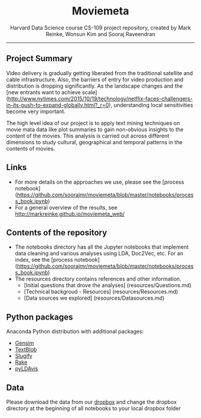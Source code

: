 <h1 align=center>Moviemeta</h1>

<p align=center>Harvard Data Science course CS-109 project repository, created by Mark Reinke, Wonsun Kim and Sooraj Raveendran </p>

<hr>



## Project Summary

Video delivery is gradually getting liberated from the traditional satellite and cable infrastructure. Also, the barriers of entry for video production and distribution is dropping significantly. As the landscape changes and the [new entrants want to achieve scale] (http://www.nytimes.com/2015/10/19/technology/netflix-faces-challengers-in-its-push-to-expand-globally.html?_r=0), understanding local sensitivities become very important. 

The high level idea of our project is to apply text mining techniques on movie mata data like plot summaries to gain non-obvious insights to the content of the movies. This analysis is carried out across different dimensions to study cultural, geographical and temporal patterns in the contents of movies.

## Links

- For more details on the approaches we use, please see the [process notebook] (https://github.com/soorajmr/moviemeta/blob/master/notebooks/process_book.ipynb) 
- For a general overview of the results, see http://markreinke.github.io/moviemeta_web/

## Contents of the repository

- The notebooks directory has all the Jupyter notebooks that implement data cleaning and various analyses using LDA, Doc2Vec, etc. For an index, see the [process notebook] (https://github.com/soorajmr/moviemeta/blob/master/notebooks/process_book.ipynb) 
- The resources directory contains references and other information.
  - [Initial questions that drove the analyses] (resources/Questions.md)
  - [Technical backgroud - Resources] (resources/Resources.md)
  - [Data sources we explored] (resources/Datasources.md)

## Python packages

Anaconda Python distribution with additional packages:

- [Gensim](https://radimrehurek.com/gensim/)
- [TextBlob](https://textblob.readthedocs.org/en/dev/)
- [Slugify](https://github.com/un33k/python-slugify)
- [Rake](https://pypi.python.org/pypi/python-rake/1.0.5)
- [pyLDAvis](http://pyldavis.readthedocs.org/en/latest/)

## Data

Please download the data from our [dropbox](https://www.dropbox.com/sh/bhrp12eqlj3zw0f/AAAlf4VJED2JXHLL6yUzuWoea?dl=0) and change the dropbox directory at the beginning of all notebooks to your local dropbox folder